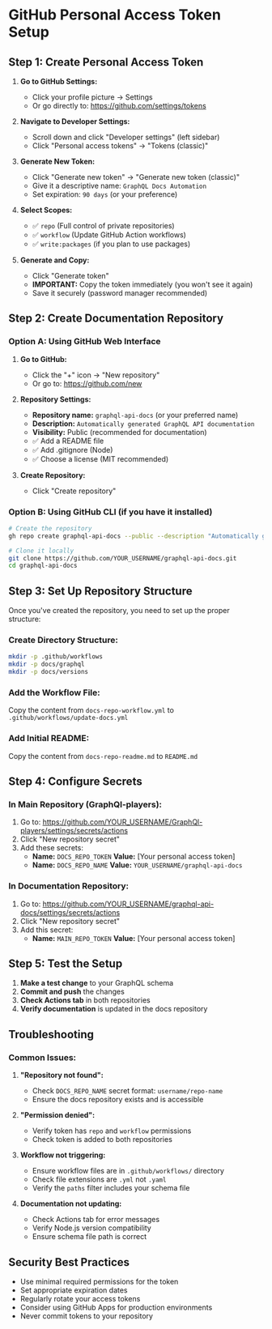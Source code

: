 # GitHub Personal Access Token Setup

## Step 1: Create Personal Access Token

1. **Go to GitHub Settings:**
   - Click your profile picture → Settings
   - Or go directly to: https://github.com/settings/tokens

2. **Navigate to Developer Settings:**
   - Scroll down and click "Developer settings" (left sidebar)
   - Click "Personal access tokens" → "Tokens (classic)"

3. **Generate New Token:**
   - Click "Generate new token" → "Generate new token (classic)"
   - Give it a descriptive name: `GraphQL Docs Automation`
   - Set expiration: `90 days` (or your preference)

4. **Select Scopes:**
   - ✅ `repo` (Full control of private repositories)
   - ✅ `workflow` (Update GitHub Action workflows)
   - ✅ `write:packages` (if you plan to use packages)

5. **Generate and Copy:**
   - Click "Generate token"
   - **IMPORTANT:** Copy the token immediately (you won't see it again)
   - Save it securely (password manager recommended)

## Step 2: Create Documentation Repository

### Option A: Using GitHub Web Interface

1. **Go to GitHub:**
   - Click the "+" icon → "New repository"
   - Or go to: https://github.com/new

2. **Repository Settings:**
   - **Repository name:** `graphql-api-docs` (or your preferred name)
   - **Description:** `Automatically generated GraphQL API documentation`
   - **Visibility:** Public (recommended for documentation)
   - ✅ Add a README file
   - ✅ Add .gitignore (Node)
   - ✅ Choose a license (MIT recommended)

3. **Create Repository:**
   - Click "Create repository"

### Option B: Using GitHub CLI (if you have it installed)

```bash
# Create the repository
gh repo create graphql-api-docs --public --description "Automatically generated GraphQL API documentation" --add-readme

# Clone it locally
git clone https://github.com/YOUR_USERNAME/graphql-api-docs.git
cd graphql-api-docs
```

## Step 3: Set Up Repository Structure

Once you've created the repository, you need to set up the proper structure:

### Create Directory Structure:
```bash
mkdir -p .github/workflows
mkdir -p docs/graphql
mkdir -p docs/versions
```

### Add the Workflow File:
Copy the content from `docs-repo-workflow.yml` to `.github/workflows/update-docs.yml`

### Add Initial README:
Copy the content from `docs-repo-readme.md` to `README.md`

## Step 4: Configure Secrets

### In Main Repository (GraphQl-players):
1. Go to: https://github.com/YOUR_USERNAME/GraphQl-players/settings/secrets/actions
2. Click "New repository secret"
3. Add these secrets:
   - **Name:** `DOCS_REPO_TOKEN`
     **Value:** [Your personal access token]
   - **Name:** `DOCS_REPO_NAME`
     **Value:** `YOUR_USERNAME/graphql-api-docs`

### In Documentation Repository:
1. Go to: https://github.com/YOUR_USERNAME/graphql-api-docs/settings/secrets/actions
2. Click "New repository secret"
3. Add this secret:
   - **Name:** `MAIN_REPO_TOKEN`
     **Value:** [Your personal access token]

## Step 5: Test the Setup

1. **Make a test change** to your GraphQL schema
2. **Commit and push** the changes
3. **Check Actions tab** in both repositories
4. **Verify documentation** is updated in the docs repository

## Troubleshooting

### Common Issues:

1. **"Repository not found":**
   - Check `DOCS_REPO_NAME` secret format: `username/repo-name`
   - Ensure the docs repository exists and is accessible

2. **"Permission denied":**
   - Verify token has `repo` and `workflow` permissions
   - Check token is added to both repositories

3. **Workflow not triggering:**
   - Ensure workflow files are in `.github/workflows/` directory
   - Check file extensions are `.yml` not `.yaml`
   - Verify the `paths` filter includes your schema file

4. **Documentation not updating:**
   - Check Actions tab for error messages
   - Verify Node.js version compatibility
   - Ensure schema file path is correct

## Security Best Practices

- Use minimal required permissions for the token
- Set appropriate expiration dates
- Regularly rotate your access tokens
- Consider using GitHub Apps for production environments
- Never commit tokens to your repository

